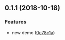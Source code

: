 <a name="0.1.1"></a>
## 0.1.1 (2018-10-18)


### Features

* new demo ([0c78c1a](https://github.com/MST-EUI/eui-pagination/commit/0c78c1a))



